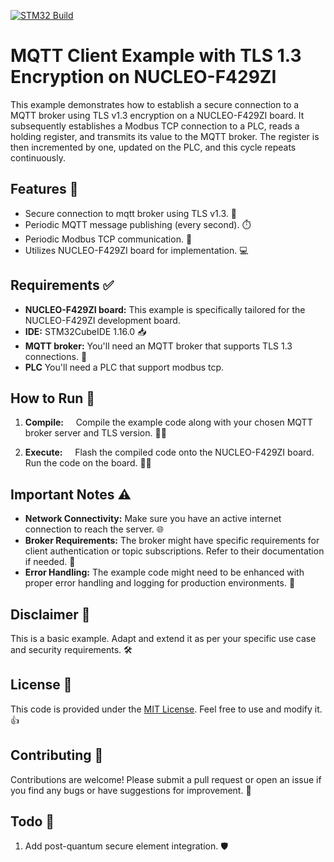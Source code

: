 [![STM32 Build](https://github.com/QUBIP/qubip-mqtt-client-mbedtls1v3/actions/workflows/build.yml/badge.svg?branch=main)](https://github.com/QUBIP/qubip-mqtt-client-mbedtls1v3/actions/workflows/build.yml)

# MQTT Client Example with TLS 1.3 Encryption on NUCLEO-F429ZI

This example demonstrates how to establish a secure connection to a MQTT broker using TLS v1.3 encryption on a NUCLEO-F429ZI board.
It subsequently establishes a Modbus TCP connection to a PLC, reads a holding register, and transmits its value to the MQTT broker. The register is then incremented by one, updated on the PLC, and this cycle repeats continuously.

## Features 🧰

* Secure connection to mqtt broker using TLS v1.3. 🔐
* Periodic MQTT message publishing (every second). ⏱️
* Periodic Modbus TCP communication. 🔄
* Utilizes NUCLEO-F429ZI board for implementation. 💻

## Requirements ✅

* **NUCLEO-F429ZI board:** This example is specifically tailored for the NUCLEO-F429ZI development board. 
* **IDE:** STM32CubeIDE 1.16.0 📥
* **MQTT broker:** You'll need an MQTT broker that supports TLS 1.3 connections. 🧩
* **PLC**  You'll need a PLC that support modbus tcp.

## How to Run 🚀

1. **Compile:**
    Compile the example code along with your chosen MQTT broker server and TLS version. 🧑‍💻

2. **Execute:**
    Flash the compiled code onto the NUCLEO-F429ZI board. 
    Run the code on the board. 🏃‍♀️

## Important Notes ⚠️

* **Network Connectivity:** Make sure you have an active internet connection to reach the server. 🌐
* **Broker Requirements:** The broker might have specific requirements for client authentication or topic subscriptions. Refer to their documentation if needed. 📖
* **Error Handling:** The example code might need to be enhanced with proper error handling and logging for production environments. 🐛

## Disclaimer 📢

This is a basic example. Adapt and extend it as per your specific use case and security requirements. 🛠️

## License 📄

This code is provided under the [MIT License](LICENSE). Feel free to use and modify it. 👍

## Contributing 🤝

Contributions are welcome! Please submit a pull request or open an issue if you find any bugs or have suggestions for improvement. 🙏

## Todo 🚧
1. Add post-quantum secure element integration. 🛡️

